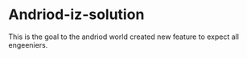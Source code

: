 # Andriod-iz-solution
This is the goal to the andriod world created new feature to expect all engeeniers.
